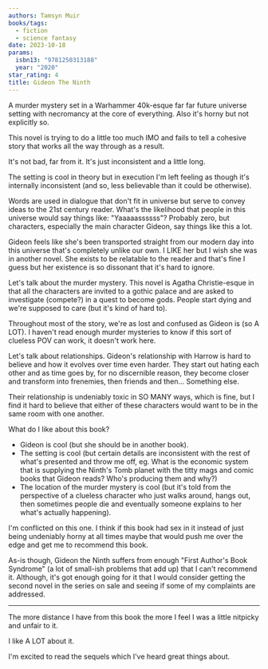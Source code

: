 ```yaml
---
authors: Tamsyn Muir
books/tags:
  - fiction
  - science fantasy
date: 2023-10-18
params:
  isbn13: "9781250313188"
  year: "2020"
star_rating: 4
title: Gideon The Ninth
---
```


A murder mystery set in a Warhammer 40k-esque far far future universe setting
with necromancy at the core of everything. Also it's horny but not explicitly
so.

This novel is trying to do a little too much IMO and fails to tell a cohesive
story that works all the way through as a result.

It's not bad, far from it. It's just inconsistent and a little long.

<!--more-->

The setting is cool in theory but in execution I'm left feeling as though it's
internally inconsistent (and so, less believable than it could be otherwise).

Words are used in dialogue that don't fit in universe but serve to convey ideas
to the 21st century reader. What's the likelihood that people in this universe
would say things like: "Yaaaaassssss"? Probably zero, but characters, especially
the main character Gideon, say things like this a lot.

Gideon feels like she's been transported straight from our modern day into this
universe that's completely unlike our own. I LIKE her but I wish she was in
another novel. She exists to be relatable to the reader and that's fine I guess
but her existence is so dissonant that it's hard to ignore.

Let's talk about the murder mystery. This novel is Agatha Christie-esque in that
all the characters are invited to a gothic palace and are asked to investigate
(compete?) in a quest to become gods. People start dying and we're supposed to
care (but it's kind of hard to).

Throughout most of the story, we're as lost and confused as Gideon is (so A
LOT). I haven't read enough murder mysteries to know if this sort of clueless
POV can work, it doesn't work here.

Let's talk about relationships. Gideon's relationship with Harrow is hard to
believe and how it evolves over time even harder. They start out hating each
other and as time goes by, for no discernible reason, they become closer and
transform into frenemies, then friends and then... Something else.

Their relationship is undeniably toxic in SO MANY ways, which is fine, but I
find it hard to believe that either of these characters would want to be in the
same room with one another.

What do I like about this book?

- Gideon is cool (but she should be in another book).
- The setting is cool (but certain details are inconsistent with the rest of
  what's presented and throw me off, eg. What is the economic system that is
  supplying the Ninth's Tomb planet with the titty mags and comic books that
  Gideon reads? Who's producing them and why?)
- The location of the murder mystery is cool (but it's told from the perspective
  of a clueless character who just walks around, hangs out, then sometimes
  people die and eventually someone explains to her what's actually happening).

I'm conflicted on this one. I think if this book had sex in it instead of just
being undeniably horny at all times maybe that would push me over the edge and
get me to recommend this book.

As-is though, Gideon the Ninth suffers from enough "First Author's Book
Syndrome" (a lot of small-ish problems that add up) that I can't recommend it.
Although, it's got enough going for it that I would consider getting the second
novel in the series on sale and seeing if some of my complaints are addressed.

---

The more distance I have from this book the more I feel I was a little nitpicky
and unfair to it.

I like A LOT about it.

I'm excited to read the sequels which I've heard great things about.
